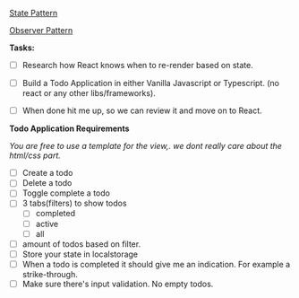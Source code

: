 [State Pattern](https://refactoring.guru/design-patterns/state/typescript/example#lang-features)

[Observer Pattern](https://refactoring.guru/design-patterns/observer/typescript/example#lang-features)



**Tasks:**

* [ ] Research how React knows when to re-render based on state.

* [ ] Build a Todo Application in either Vanilla Javascript or Typescript. (no react or any other libs/frameworks).

* [ ] When done hit me up, so we can review it and move on to React.



**Todo Application Requirements**

*You are free to use a template for the view,. we dont really care about the html/css part.*

* [ ] Create a todo
* [ ] Delete a todo
* [ ] Toggle complete a todo
* [ ] 3 tabs(filters) to show todos
  * [ ] completed
  * [ ] active
  * [ ] all
* [ ] amount of todos based on filter.
* [ ] Store your state in localstorage
* [ ] When a todo is completed it should give me an indication. For example a strike-through.
* [ ] Make sure there's input validation. No empty todos.